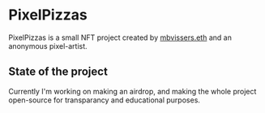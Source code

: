 # PixelPizzas
PixelPizzas is a small NFT project created by [mbvissers.eth](https://twitter.com/0xmbvissers) and an anonymous pixel-artist. 

## State of the project
Currently I'm working on making an airdrop, and making the whole project open-source for transparancy and educational purposes.